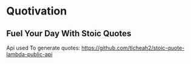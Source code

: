 # Quotivation

## Fuel Your Day With Stoic Quotes

Api used To generate quotes: https://github.com/tlcheah2/stoic-quote-lambda-public-api
